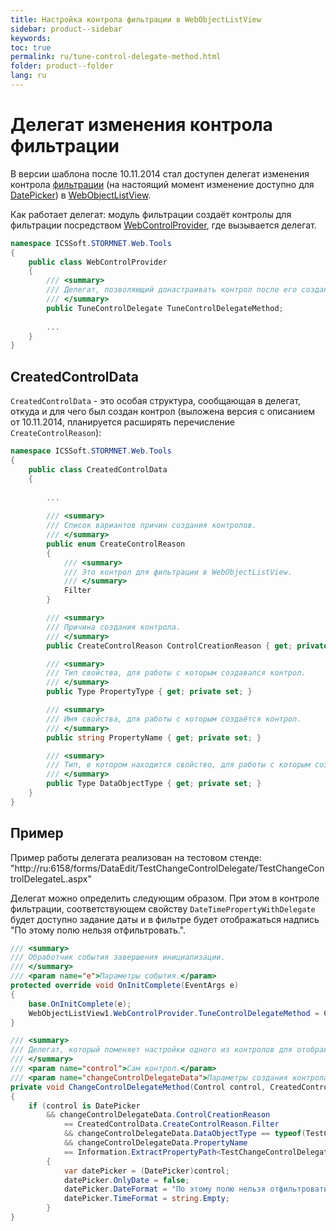 ```yaml
---
title: Настройка контрола фильтрации в WebObjectListView
sidebar: product--sidebar
keywords: 
toc: true
permalink: ru/tune-control-delegate-method.html
folder: product--folder
lang: ru
---
```


# Делегат изменения контрола фильтрации
В версии шаблона после 10.11.2014 стал доступен делегат изменения контрола [фильтрации](w-o-l-v-filters.html) (на настоящий момент изменение доступно для [DatePicker](date-picker.html)) в [WebObjectListView](web-object-list-view.html). 

Как работает делегат: модуль фильтрации создаёт контролы для фильтрации посредством [WebControlProvider](web-control-provider.html), где вызывается делегат.

```cs
namespace ICSSoft.STORMNET.Web.Tools
{
    public class WebControlProvider
    {
        /// <summary>
        /// Делегат, позволяющий донастраивать контрол после его создания.
        /// </summary>
        public TuneControlDelegate TuneControlDelegateMethod;
		
		...
    }
}
```
## CreatedControlData
`CreatedControlData` - это особая структура, сообщающая в делегат, откуда и для чего был создан контрол (выложена версия с описанием от 10.11.2014, планируется расширять перечисление `CreateControlReason`):
```cs
namespace ICSSoft.STORMNET.Web.Tools
{
    public class CreatedControlData
    {
	
		...
	
        /// <summary>
        /// Список вариантов причин создания контролов.
        /// </summary>
        public enum CreateControlReason
        {
            /// <summary>
            /// Это контрол для фильтрации в WebObjectListView.
            /// </summary>
            Filter
        }

        /// <summary>
        /// Причина создания контрола.
        /// </summary>
        public CreateControlReason ControlCreationReason { get; private set; }

        /// <summary>
        /// Тип свойства, для работы с которым создавался контрол.
        /// </summary>
        public Type PropertyType { get; private set; }

        /// <summary>
        /// Имя свойства, для работы с которым создаётся контрол.
        /// </summary>
        public string PropertyName { get; private set; }

        /// <summary>
        /// Тип, в котором находится свойство, для работы с которым создаётся контрол.
        /// </summary>
        public Type DataObjectType { get; private set; }
    }
}
```

## Пример
Пример работы делегата реализован на тестовом стенде:
"http://ru:6158/forms/DataEdit/TestChangeControlDelegate/TestChangeControlDelegateL.aspx"

Делегат можно определить следующим образом. При этом в контроле фильтрации, соответствующем свойству `DateTimePropertyWithDelegate` будет доступно задание даты и в фильтре будет отображаться надпись "По этому полю нельзя отфильтровать.".
```cs
/// <summary>
/// Обработчик события завершения инициализации.
/// </summary>
/// <param name="e">Параметры события.</param>
protected override void OnInitComplete(EventArgs e)
{
	base.OnInitComplete(e);
	WebObjectListView1.WebControlProvider.TuneControlDelegateMethod = ChangeControlDelegateMethod;
}

/// <summary>
/// Делегат, который поменяет настройки одного из контролов для отображения дат в строке фильтрации.
/// </summary>
/// <param name="control">Сам контрол.</param>
/// <param name="changeControlDelegateData">Параметры создания контрола (для чего был создан).</param>  
private void ChangeControlDelegateMethod(Control control, CreatedControlData changeControlDelegateData)  
{  
	if (control is DatePicker  
  	    && changeControlDelegateData.ControlCreationReason  
            == CreatedControlData.CreateControlReason.Filter  
            && changeControlDelegateData.DataObjectType == typeof(TestChangeControlDelegate)  
            && changeControlDelegateData.PropertyName  
            == Information.ExtractPropertyPath<TestChangeControlDelegate>(x => x.DateTimePropertyWithDelegate))  
        {  
        	var datePicker = (DatePicker)control;  
        	datePicker.OnlyDate = false;  
        	datePicker.DateFormat = "По этому полю нельзя отфильтровать.";  
        	datePicker.TimeFormat = string.Empty;  
        }  
}  
```  
 
  


